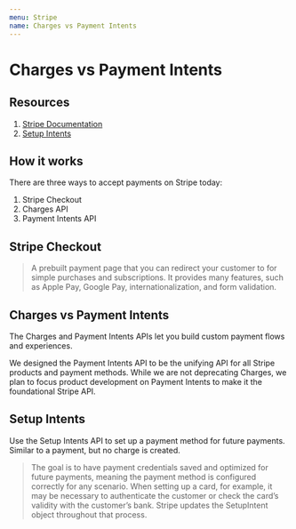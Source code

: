 ```yaml
---
menu: Stripe
name: Charges vs Payment Intents
---
```


# Charges vs Payment Intents

## Resources

1. [Stripe Documentation](https://stripe.com/docs/payments/payment-intents/migration/charges)
2. [Setup Intents](https://stripe.com/docs/payments/setup-intents)

## How it works

There are three ways to accept payments on Stripe today:

1. Stripe Checkout
2. Charges API
3. Payment Intents API

## Stripe Checkout

> A prebuilt payment page that you can redirect your customer to for simple purchases and subscriptions. It provides many features, such as Apple Pay, Google Pay, internationalization, and form validation.

## Charges vs Payment Intents

The Charges and Payment Intents APIs let you build custom payment flows and experiences.

We designed the Payment Intents API to be the unifying API for all Stripe products and payment methods. While we are not deprecating Charges, we plan to focus product development on Payment Intents to make it the foundational Stripe API.

## Setup Intents

Use the Setup Intents API to set up a payment method for future payments. Similar to a payment, but no charge is created.

> The goal is to have payment credentials saved and optimized for future payments, meaning the payment method is configured correctly for any scenario. When setting up a card, for example, it may be necessary to authenticate the customer or check the card’s validity with the customer’s bank. Stripe updates the SetupIntent object throughout that process.
